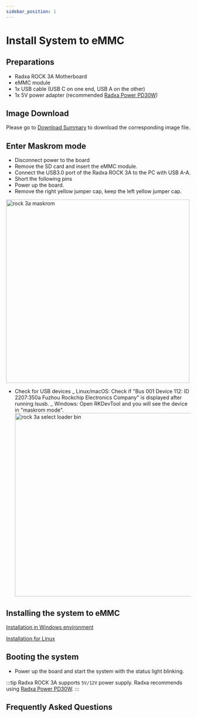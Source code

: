```yaml
---
sidebar_position: 1
---
```


# Install System to eMMC

## Preparations

- Radxa ROCK 3A Motherboard
- eMMC module
- 1x USB cable (USB C on one end, USB A on the other)
- 1x 5V power adapter (recommended [Radxa Power PD30W](../accessories/pd-30w))

## Image Download

Please go to [Download Summary](../getting-started/download) to download the corresponding image file.

## Enter Maskrom mode

- Disconnect power to the board
- Remove the SD card and insert the eMMC module.
- Connect the USB3.0 port of the Radxa ROCK 3A to the PC with USB A-A.
- Short the following pins
- Power up the board.
- Remove the right yellow jumper cap, keep the left yellow jumper cap.

<img src="/img/rock3/3a/rock3a-maskrom.webp" alt="rock 3a maskrom" width="500" />

- Check for USB devices
  _ Linux/macOS: Check if "Bus 001 Device 112: ID 2207:350a Fuzhou Rockchip Electronics Company" is displayed after running lsusb.
  _ Windows: Open RKDevTool and you will see the device in "maskrom mode".
  <img src="/img/rock3/3a/rock3a-select-loader-bin.webp" alt="rock 3a select loader bin" width="500" />

## Installing the system to eMMC

[Installation in Windows environment](../low-level-dev/rkdeveloptool)

[Installation for Linux](../low-level-dev/rkdeveloptool)

## Booting the system

- Power up the board and start the system with the status light blinking.

:::tip
Radxa ROCK 3A supports `5V/12V` power supply. Radxa recommends using [Radxa Power PD30W](../accessories/pd-30w).
:::

## Frequently Asked Questions
